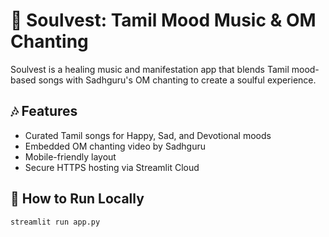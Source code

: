 # 🌟 Soulvest: Tamil Mood Music & OM Chanting

Soulvest is a healing music and manifestation app that blends Tamil mood-based songs with Sadhguru's OM chanting to create a soulful experience.

## 🎶 Features
- Curated Tamil songs for Happy, Sad, and Devotional moods
- Embedded OM chanting video by Sadhguru
- Mobile-friendly layout
- Secure HTTPS hosting via Streamlit Cloud

## 🚀 How to Run Locally
```bash
streamlit run app.py

